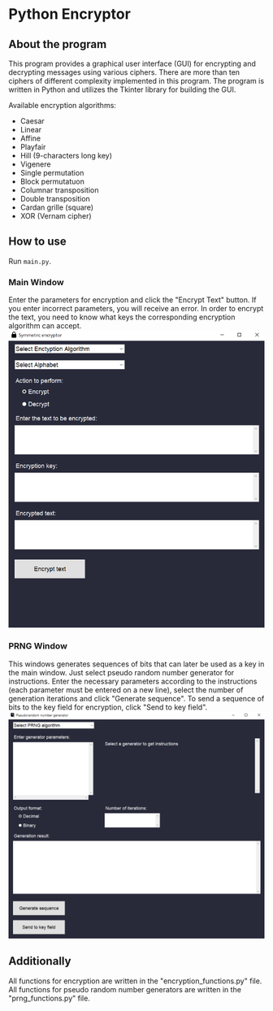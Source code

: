 # Python Encryptor
## About the program
This program provides a graphical user interface (GUI) for encrypting and decrypting messages using various ciphers. There are more than ten ciphers of different complexity implemented in this program. The program is written in Python and utilizes the Tkinter library for building the GUI.

Available encryption algorithms: 
* Caesar
* Linear
* Affine
* Playfair
* Hill (9-characters long key)
* Vigenere
* Single permutation 
* Block permutatuon
* Columnar transposition 
* Double transposition
* Cardan grille (square)
* XOR (Vernam cipher)

## How to use
Run `main.py`.
### Main Window
Enter the parameters for encryption and click the "Encrypt Text" button. If you enter incorrect parameters, you will receive an error. In order to encrypt the text, you need to know what keys the corresponding encryption algorithm can accept.
![main window screenshot](img/program-scrn-1.png)
### PRNG Window
This windows generates sequences of bits that can later be used as a key in the main window. Just select pseudo random number generator for instructions. Enter the necessary parameters according to the instructions (each parameter must be entered on a new line), select the number of generation iterations and click "Generate sequence". To send a sequence of bits to the key field for encryption, click "Send to key field".
![PRNG window screenshot](img/program-scrn-2.png)

## Additionally
All functions for encryption are written in the "encryption_functions.py" file.
All functions for pseudo random number generators are written in the "prng_functions.py" file.